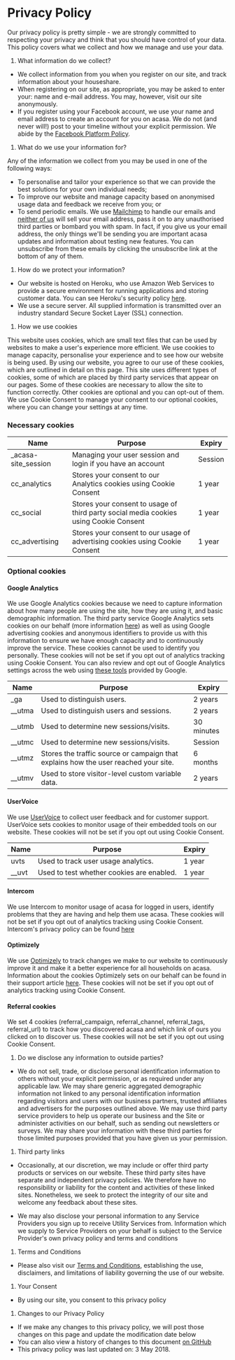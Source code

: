 # Privacy Policy

Our privacy policy is pretty simple - we are strongly committed to respecting your privacy and think that you should have control of your data. This policy covers what we collect and how we manage and use your data.

1. What information do we collect?

 - We collect information from you when you register on our site, and track information about your houseshare.
 - When registering on our site, as appropriate, you may be asked to enter your: name and e-mail address. You may, however, visit our site anonymously.
 - If you register using your Facebook account, we use your name and email address to create an account for you on acasa. We do not (and never will!) post to your timeline without your explicit permission. We abide by the [Facebook Platform Policy](https://developers.facebook.com/policy).

1. What do we use your information for?

  Any of the information we collect from you may be used in one of the following ways:

  - To personalise and tailor your experience so that we can provide the best solutions for your own individual needs;
  - To improve our website and manage capacity based on anonymised usage data and feedback we receive from you; or
  - To send periodic emails. We use [Mailchimp](http://www.mailchimp.com) to handle our emails and [neither of us](http://mailchimp.com/legal/privacy/) will sell your email address, pass it on to any unauthorised third parties or bombard you with spam. In fact, if you give us your email address, the only things we'll be sending you are important acasa updates and information about testing new features. You can unsubscribe from these emails by clicking the unsubscribe link at the bottom of any of them.

1. How do we protect your information?

  - Our website is hosted on Heroku, who use Amazon Web Services to provide a secure environment for running applications and storing customer data. You can see Heroku's security policy [here](https://www.heroku.com/policy/security/).
  - We use a secure server. All supplied information is transmitted over an industry standard Secure Socket Layer (SSL) connection.

1. How we use cookies

  This website uses cookies, which are small text files that can be used by websites to make a user's experience more efficient. We use cookies to manage capacity, personalise your experience and to see how our website is being used. By using our website, you agree to our use of these cookies, which are outlined in detail on this page.
  This site uses different types of cookies, some of which are placed by third party services that appear on our pages. Some of these cookies are necessary to allow the site to function correctly. Other cookies are optional and you can opt-out of them. We use Cookie Consent to manage your consent to our optional cookies, where you can change your settings at any time.

  ### Necessary cookies

  <table class="table table-striped">
    <thead>
      <tr>
        <th>Name</th>
        <th>Purpose</th>
        <th>Expiry</th>
      </tr>
    </thead>
    <tbody>
      <tr>
        <td>_acasa-site_session</td>
        <td>Managing your user session and login if you have an account</td>
        <td>Session</td>
      </tr>
      <tr>
        <td>cc_analytics</td>
        <td>Stores your consent to our Analytics cookies using Cookie Consent</td>
        <td>1 year</td>
      </tr>
      <tr>
        <td>cc_social</td>
        <td>Stores your consent to usage of third party social media cookies using Cookie Consent</td>
        <td>1 year</td>
      </tr>
      <tr>
        <td>cc_advertising</td>
        <td>Stores your consent to our usage of advertising cookies using Cookie Consent</td>
        <td>1 year</td>
      </tr>
    </tbody>
  </table>

  ### Optional cookies

  #### Google Analytics

  We use Google Analytics cookies because we need to capture information about how many people are using the site, how they are using it, and basic demographic information. The third party service Google Analytics sets cookies on our behalf (more information [here](https://developers.google.com/analytics/devguides/collection/analyticsjs/cookie-usage)) as well as using Google advertising cookies and anonymous identifiers to provide us with this information to ensure we have enough capacity and to continuously improve the service. These cookies cannot be used to identify you personally. These cookies will not be set if you opt out of analytics tracking using Cookie Consent. You can also review and opt out of Google Analytics settings across the web using [these tools](https://tools.google.com/dlpage/gaoptout/) provided by Google.
  <table class="table table-striped">
    <thead>
      <tr>
        <th>Name</th>
        <th>Purpose</th>
        <th>Expiry</th>
      </tr>
    </thead>
    <tbody>
      <tr>
        <td>_ga</td>
        <td>Used to distinguish users.</td>
        <td>2 years</td>
      </tr>
      <tr>
        <td>__utma</td>
        <td>Used to distinguish users and sessions.</td>
        <td>2 years</td>
      </tr>
      <tr>
        <td>__utmb</td>
        <td>Used to determine new sessions/visits.</td>
        <td>30 minutes</td>
      </tr>
      <tr>
        <td>__utmc</td>
        <td>Used to determine new sessions/visits.</td>
        <td>Session</td>
      </tr>
      <tr>
        <td>__utmz</td>
        <td>Stores the traffic source or campaign that explains how the user reached your site.</td>
        <td>6 months</td>
      </tr>
      <tr>
        <td>__utmv</td>
        <td>Used to store visitor-level custom variable data.</td>
        <td>2 years</td>
      </tr>
    </tbody>
  </table>

  #### UserVoice

  We use [UserVoice](https://www.uservoice.com) to collect user feedback and for customer support. UserVoice sets cookies to monitor usage of their embedded tools on our website. These cookies will not be set if you opt out using Cookie Consent.
  <table class="table table-striped">
    <thead>
      <tr>
        <th>Name</th>
        <th>Purpose</th>
        <th>Expiry</th>
      </tr>
    </thead>
    <tbody>
      <tr>
        <td>uvts</td>
        <td>Used to track user usage analytics.</td>
        <td>1 year</td>
      </tr>
      <tr>
        <td>__uvt</td>
        <td>Used to test whether cookies are enabled.</td>
        <td>1 year</td>
      </tr>
    </tbody>
  </table>

  #### Intercom

  We use Intercom to monitor usage of acasa for logged in users, identify problems that they are having and help them use acasa.
  These cookies will not be set if you opt out of analytics tracking using Cookie Consent.
  Intercom's privacy policy can be found [here](http://docs.intercom.io/privacy)

  #### Optimizely

  We use [Optimizely](https://www.optimizely.com) to track changes we make to our website to continuously improve it and make it a better experience for all households on acasa. Information about the cookies Optimizely sets on our behalf can be found in their support article [here](https://help.optimizely.com/hc/en-us/articles/200040335-How-Optimizely-Works-Snippet-order-of-operations-JavaScript-evaluation-timing-and-cookies).
  These cookies will not be set if you opt out of analytics tracking using Cookie Consent.

  #### Referral cookies

  We set 4 cookies (referral_campaign, referral_channel, referral_tags, referral_url) to track how you discovered acasa and which link of ours you clicked on to discover us. These cookies will not be set if you opt out using Cookie Consent.

1. Do we disclose any information to outside parties?

  - We do not sell, trade, or disclose personal identification information to others without your explicit permission, or as required under any applicable law. We may share generic aggregated demographic information not linked to any personal identification information regarding visitors and users with our business partners, trusted affiliates and advertisers for the purposes outlined above. We may use third party service providers to help us operate our business and the Site or administer activities on our behalf, such as sending out newsletters or surveys. We may share your information with these third parties for those limited purposes provided that you have given us your permission.

1. Third party links

  - Occasionally, at our discretion, we may include or offer third party products or services on our website. These third party sites have separate and independent privacy policies. We therefore have no responsibility or liability for the content and activities of these linked sites. Nonetheless, we seek to protect the integrity of our site and welcome any feedback about these sites.
  
  - We may also disclose your personal information to any Service Providers you sign up to receive Utility Services from. Information which we supply to Service Providers on your behalf is subject to the Service Provider's own privacy policy and terms and conditions

1. Terms and Conditions

  - Please also visit our [Terms and Conditions](https://www.helloacasa.com/support/terms), establishing the use, disclaimers, and limitations of liability governing the use of our website.

1. Your Consent

  - By using our site, you consent to this privacy policy

1. Changes to our Privacy Policy

  - If we make any changes to this privacy policy, we will post those changes on this page and update the modification date below
  - You can also view a history of changes to this document [on GitHub](https://github.com/locatable/acasa-docs)
  - This privacy policy was last updated on: 3 May 2018.

